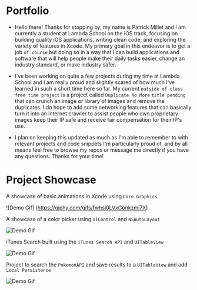 # Portfolio

* Hello there! Thanks for stopping by, my name is Patrick Millet and I am currently a student at Lambda School on the iOS track, focusing on building quality iOS applications, writing clean code, and exploring the variety of features in Xcode. My primary goal in this endeavor is to get a job `of course` but doing so in a way that I can build applications and software that will help people make their daily tasks easier, change an industry standard, or make industry safer. 


* I've been working on quite a few projects during my time at Lambda School and I am really proud and slightly scared of how much I've learned in such a short time here so far. My current `outside of class free time project` is a project called `Duplicate No More` `title pending` that can crunch an image or library of images and remove the duplicates. I do hope to add some networking features that can basically turn it into an internet crawler to assist people who own proprietary images keep their IP safe and receive fair compensation for their IP's use. 


* I plan on keeping this updated as much as I'm able to remember to with relevant projects and code snippets I'm particularly proud of, and by all means feel free to browse my repos or message me directly if you have any questions. Thanks for your time! 

# Project Showcase

A showcase of basic animations in Xcode using `Core Graphics`

![Demo Gif] (https://giphy.com/gifs/fwhsl0LVxGonkzmj7X)

A showcase of a color picker using `UIControl` and `NSAutoLayout`

![Demo Gif](https://giphy.com/gifs/UtDQcNpbaOU1M8whZ3)

iTunes Search built using the `iTunes Search API` and `UITableView`

![Demo Gif](https://giphy.com/gifs/jp1oBE6Ec2zknA3msq)

Project to search the `PokemonAPI`  and save results to a `UITableView` and add `Local Persistence` 

![Demo Gif](https://giphy.com/gifs/iDmnuGfxDlDn3rEVqT)
